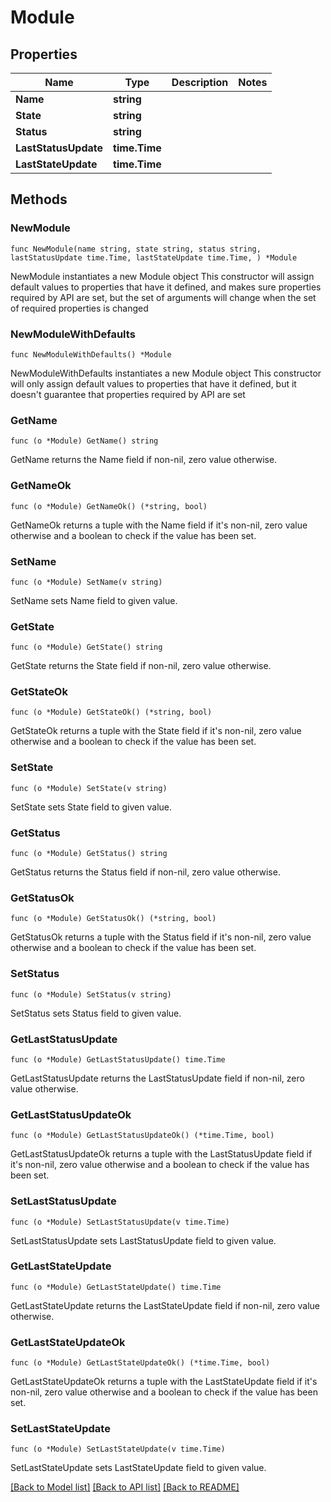 # Module

## Properties

Name | Type | Description | Notes
------------ | ------------- | ------------- | -------------
**Name** | **string** |  | 
**State** | **string** |  | 
**Status** | **string** |  | 
**LastStatusUpdate** | **time.Time** |  | 
**LastStateUpdate** | **time.Time** |  | 

## Methods

### NewModule

`func NewModule(name string, state string, status string, lastStatusUpdate time.Time, lastStateUpdate time.Time, ) *Module`

NewModule instantiates a new Module object
This constructor will assign default values to properties that have it defined,
and makes sure properties required by API are set, but the set of arguments
will change when the set of required properties is changed

### NewModuleWithDefaults

`func NewModuleWithDefaults() *Module`

NewModuleWithDefaults instantiates a new Module object
This constructor will only assign default values to properties that have it defined,
but it doesn't guarantee that properties required by API are set

### GetName

`func (o *Module) GetName() string`

GetName returns the Name field if non-nil, zero value otherwise.

### GetNameOk

`func (o *Module) GetNameOk() (*string, bool)`

GetNameOk returns a tuple with the Name field if it's non-nil, zero value otherwise
and a boolean to check if the value has been set.

### SetName

`func (o *Module) SetName(v string)`

SetName sets Name field to given value.


### GetState

`func (o *Module) GetState() string`

GetState returns the State field if non-nil, zero value otherwise.

### GetStateOk

`func (o *Module) GetStateOk() (*string, bool)`

GetStateOk returns a tuple with the State field if it's non-nil, zero value otherwise
and a boolean to check if the value has been set.

### SetState

`func (o *Module) SetState(v string)`

SetState sets State field to given value.


### GetStatus

`func (o *Module) GetStatus() string`

GetStatus returns the Status field if non-nil, zero value otherwise.

### GetStatusOk

`func (o *Module) GetStatusOk() (*string, bool)`

GetStatusOk returns a tuple with the Status field if it's non-nil, zero value otherwise
and a boolean to check if the value has been set.

### SetStatus

`func (o *Module) SetStatus(v string)`

SetStatus sets Status field to given value.


### GetLastStatusUpdate

`func (o *Module) GetLastStatusUpdate() time.Time`

GetLastStatusUpdate returns the LastStatusUpdate field if non-nil, zero value otherwise.

### GetLastStatusUpdateOk

`func (o *Module) GetLastStatusUpdateOk() (*time.Time, bool)`

GetLastStatusUpdateOk returns a tuple with the LastStatusUpdate field if it's non-nil, zero value otherwise
and a boolean to check if the value has been set.

### SetLastStatusUpdate

`func (o *Module) SetLastStatusUpdate(v time.Time)`

SetLastStatusUpdate sets LastStatusUpdate field to given value.


### GetLastStateUpdate

`func (o *Module) GetLastStateUpdate() time.Time`

GetLastStateUpdate returns the LastStateUpdate field if non-nil, zero value otherwise.

### GetLastStateUpdateOk

`func (o *Module) GetLastStateUpdateOk() (*time.Time, bool)`

GetLastStateUpdateOk returns a tuple with the LastStateUpdate field if it's non-nil, zero value otherwise
and a boolean to check if the value has been set.

### SetLastStateUpdate

`func (o *Module) SetLastStateUpdate(v time.Time)`

SetLastStateUpdate sets LastStateUpdate field to given value.



[[Back to Model list]](../README.md#documentation-for-models) [[Back to API list]](../README.md#documentation-for-api-endpoints) [[Back to README]](../README.md)


